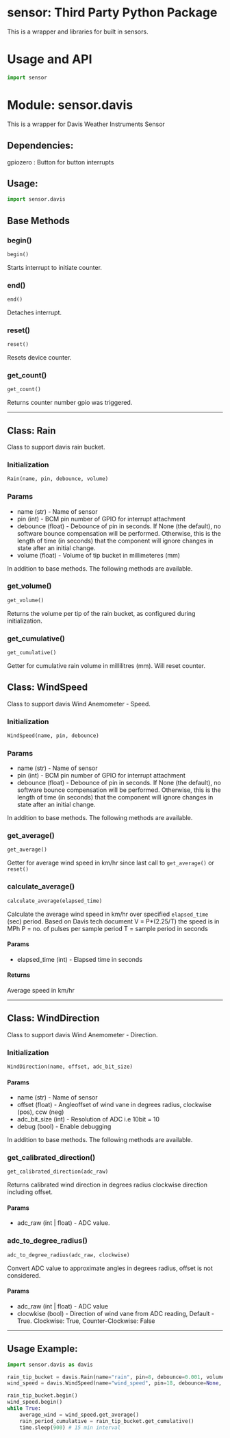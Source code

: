 # sensor: Third Party Python Package
This is a wrapper and libraries for built in sensors.

# Usage and API
```python
import sensor
```

# Module: sensor.davis
This is a wrapper for Davis Weather Instruments Sensor

Dependencies:
-------------
gpiozero : Button for button interrupts

Usage:
------
```python
import sensor.davis
```

## Base Methods
### begin()
```python
begin()
```
Starts interrupt to initiate counter.

### end()
```python
end()
```
Detaches interrupt.

### reset()
```python
reset()
```
Resets device counter.

### get_count()
```python
get_count()
```
Returns counter number gpio was triggered.

---

## Class: Rain
Class to support davis rain bucket.

### Initialization
```python
Rain(name, pin, debounce, volume)
```
### Params
* name (str) - Name of sensor
* pin (int) - BCM pin number of GPIO for interrupt attachment
* debounce (float) - Debounce of pin in seconds.  If None (the default), no 
        software bounce compensation will be performed. Otherwise, this is the length of time (in seconds) that the component will ignore changes in state after an initial change.
* volume (float) - Volume of tip bucket in millimeteres (mm)

In addition to base methods. The following methods are available.

### get_volume()
```python
get_volume()
```
Returns the volume per tip of the rain bucket, as configured during initialization.

### get_cumulative()
```python
get_cumulative()
```
Getter for cumulative rain volume in millilitres (mm). Will reset counter.


## Class: WindSpeed
Class to support davis Wind Anemometer - Speed.

### Initialization
```python
WindSpeed(name, pin, debounce)
```
### Params
* name (str) - Name of sensor
* pin (int) - BCM pin number of GPIO for interrupt attachment
* debounce (float) - Debounce of pin in seconds.  If None (the default), no 
        software bounce compensation will be performed. Otherwise, this is the length of time (in seconds) that the component will ignore changes in state after an initial change.

In addition to base methods. The following methods are available.

### get_average()
```python
get_average()
```
Getter for average wind speed in km/hr since last call to `get_average()` or 
`reset()`

### calculate_average()
```python
calculate_average(elapsed_time)
```
Calculate the average wind speed in km/hr over specified `elapsed_time` (sec) period.
Based on Davis tech document
V = P*(2.25/T) the speed is in MPh
P = no. of pulses per sample period
T = sample period in seconds

#### Params
* elapsed_time (int) - Elapsed time in seconds

#### Returns
Average speed in km/hr

---
## Class: WindDirection
Class to support davis Wind Anemometer - Direction.

### Initialization
```python
WindDirection(name, offset, adc_bit_size)
```

#### Params
* name (str) - Name of sensor
* offset (float) - Angleoffset of wind vane in degrees radius, clockwise (pos), ccw (neg)
* adc_bit_size (int) - Resolution of ADC i.e 10bit = 10
* debug (bool) - Enable debugging

In addition to base methods. The following methods are available.

### get_calibrated_direction()
```python
get_calibrated_direction(adc_raw)
```
Returns calibrated wind direction in degrees radius clockwise direction including
offset.

#### Params
* adc_raw (int | float) - ADC value.


### adc_to_degree_radius()
```python
adc_to_degree_radius(adc_raw, clockwise)
```
Convert ADC value to approximate angles in degrees radius, offset is not considered.

#### Params
* adc_raw (int | float) - ADC value
* clocwkise (bool) - Direction of wind vane from ADC reading, Default - True.
        Clockwise: True, Counter-Clockwise: False

---

Usage Example:
-------------
```python
import sensor.davis as davis

rain_tip_bucket = davis.Rain(name="rain", pin=8, debounce=0.001, volume=0.2, debug=False)
wind_speed = davis.WindSpeed(name="wind_speed", pin=18, debounce=None, debug=False)

rain_tip_bucket.begin()
wind_speed.begin()
while True:
    average_wind = wind_speed.get_average()
    rain_period_cumulative = rain_tip_bucket.get_cumulative()
    time.sleep(900) # 15 min interval
```
